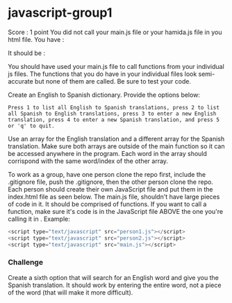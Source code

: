 # javascript-group1

Score : 1 point
You did not call your main.js file or your hamida.js file in you html file.
You have :
<script> scr="Hamida.js"</script> 
<script>scr="main.js"</script>
It should be :
<script scr="hamida.js"></script> 
<script scr="main.js"></script>
You should have used your main.js file to call functions from your individual js files. 
The functions that you do have in your individual files look semi- accurate but none of them are called.
Be sure to test your code.



Create an English to Spanish dictionary. Provide the options below:
```
Press 1 to list all English to Spanish translations, press 2 to list all Spanish to English translations, press 3 to enter a new English translation, press 4 to enter a new Spanish translation, and press 5 or 'q' to quit.
```
Use an array for the English translation and a different array for the Spanish translation. Make sure both arrays are outside of the main function so it can be accessed anywhere in the program. Each word in the array should corrispond with the same word/index of the other array.

To work as a group, have one person clone the repo first, include the .gitignore file, push the .gitignore, then the other person clone the repo. Each person should create their own JavaScript file and put them in the index.html file as seen below. The main.js file, shouldn't have large pieces of code in it. It should be comprised of functions. If you want to call a function, make sure it's code is in the JavaScript file ABOVE the one you're calling it in . Example:

``` javascript
<script type="text/javascript" src="person1.js"></script>
<script type="text/javascript" src="person2.js"></script>
<script type="text/javascript" src="main.js"></script>
```

### Challenge
Create a sixth option that will search for an English word and give you the Spanish translation. It should work by entering the entire word, not a piece of the word (that will make it more difficult).
